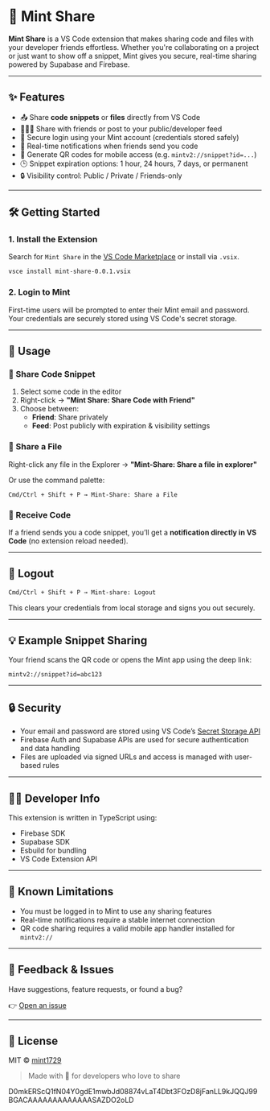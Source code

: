 
# 🚀 Mint Share

**Mint Share** is a VS Code extension that makes sharing code and files with your developer friends effortless. Whether you're collaborating on a project or just want to show off a snippet, Mint gives you secure, real-time sharing powered by Supabase and Firebase.

---

## ✨ Features

- 📤 Share **code snippets** or **files** directly from VS Code
- 🧑‍🤝‍🧑 Share with friends or post to your public/developer feed
- 🔐 Secure login using your Mint account (credentials stored safely)
- 📡 Real-time notifications when friends send you code
- 📱 Generate QR codes for mobile access (e.g. `mintv2://snippet?id=...`)
- 🕒 Snippet expiration options: 1 hour, 24 hours, 7 days, or permanent
- 🔒 Visibility control: Public / Private / Friends-only

---

## 🛠️ Getting Started

### 1. Install the Extension

Search for `Mint Share` in the [VS Code Marketplace](https://marketplace.visualstudio.com/) or install via `.vsix`.

```bash
vsce install mint-share-0.0.1.vsix
```

### 2. Login to Mint

First-time users will be prompted to enter their Mint email and password. Your credentials are securely stored using VS Code's secret storage.

---

## 🧪 Usage

### 📌 Share Code Snippet

1. Select some code in the editor
2. Right-click → **"Mint Share: Share Code with Friend"**
3. Choose between:
   - **Friend**: Share privately
   - **Feed**: Post publicly with expiration & visibility settings

### 📎 Share a File

Right-click any file in the Explorer → **"Mint-Share: Share a file in explorer"**

Or use the command palette:

```
Cmd/Ctrl + Shift + P → Mint-Share: Share a File
```

### 🔔 Receive Code

If a friend sends you a code snippet, you’ll get a **notification directly in VS Code** (no extension reload needed).

---

## 🧼 Logout

```bash
Cmd/Ctrl + Shift + P → Mint-share: Logout
```

This clears your credentials from local storage and signs you out securely.

---

## 💡 Example Snippet Sharing

Your friend scans the QR code or opens the Mint app using the deep link:

```
mintv2://snippet?id=abc123
```

---

## 🔒 Security

- Your email and password are stored using VS Code’s [Secret Storage API](https://code.visualstudio.com/api/references/vscode-api#SecretStorage)
- Firebase Auth and Supabase APIs are used for secure authentication and data handling
- Files are uploaded via signed URLs and access is managed with user-based rules

---

## 🧑‍💻 Developer Info

This extension is written in TypeScript using:
- Firebase SDK
- Supabase SDK
- Esbuild for bundling
- VS Code Extension API

---

## 📌 Known Limitations

- You must be logged in to Mint to use any sharing features
- Real-time notifications require a stable internet connection
- QR code sharing requires a valid mobile app handler installed for `mintv2://`

---

## 📮 Feedback & Issues

Have suggestions, feature requests, or found a bug?

👉 [Open an issue](https://github.com/anumulamadhava2005/vscode_extension/issues)

---

## 📃 License

MIT © [mint1729](https://github.com/anumulamadhava2005)

> Made with 💚 for developers who love to share

D0mkERScQ1fN04Y0gdE1mwbJd08874vLaT4Dbt3FOzD8jFanLL9kJQQJ99BGACAAAAAAAAAAAAASAZDO2oLD
